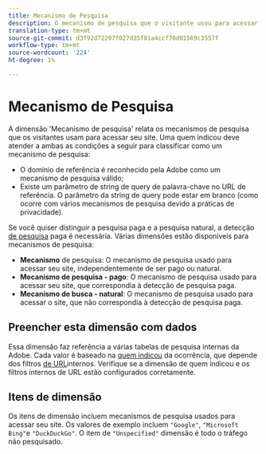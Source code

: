```yaml
---
title: Mecanismo de Pesquisa
description: O mecanismo de pesquisa que o visitante usou para acessar seu site.
translation-type: tm+mt
source-git-commit: d3f92d72207f027d35f81a4ccf70d01569c3557f
workflow-type: tm+mt
source-wordcount: '224'
ht-degree: 1%

---
```



# Mecanismo de Pesquisa

A dimensão &#39;Mecanismo de pesquisa&#39; relata os mecanismos de pesquisa que os visitantes usam para acessar seu site. Uma quem indicou deve atender a ambas as condições a seguir para classificar como um mecanismo de pesquisa:

* O domínio de referência é reconhecido pela Adobe como um mecanismo de pesquisa válido;
* Existe um parâmetro de string de query de palavra-chave no URL de referência. O parâmetro da string de query pode estar em branco (como ocorre com vários mecanismos de pesquisa devido a práticas de privacidade).

Se você quiser distinguir a pesquisa paga e a pesquisa natural, a detecção [de pesquisa](/help/admin/admin/paid-search-detection/paid-search-detection.md) paga é necessária. Várias dimensões estão disponíveis para mecanismos de pesquisa:

* **Mecanismo** de pesquisa: O mecanismo de pesquisa usado para acessar seu site, independentemente de ser pago ou natural.
* **Mecanismo de pesquisa - pago**: O mecanismo de pesquisa usado para acessar seu site, que correspondia à detecção de pesquisa paga.
* **Mecanismo de busca - natural**: O mecanismo de pesquisa usado para acessar o site, que não correspondia à detecção de pesquisa paga.

## Preencher esta dimensão com dados

Essa dimensão faz referência a várias tabelas de pesquisa internas da Adobe. Cada valor é baseado na [quem indicou](referrer.md) da ocorrência, que depende dos filtros [de URL](/help/admin/admin/internal-url-filter-admin.md)internos. Verifique se a dimensão de quem indicou e os filtros internos de URL estão configurados corretamente.

## Itens de dimensão

Os itens de dimensão incluem mecanismos de pesquisa usados para acessar seu site. Os valores de exemplo incluem `"Google"`, `"Microsoft Bing"`e `"DuckDuckGo"`. O item de `"Unspecified"` dimensão é todo o tráfego não pesquisado.
